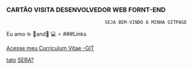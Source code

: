 ### CARTÃO VISITA DESENVOLVEDOR WEB FORNT-END
                                        SEJA BEM-VINDO À MINHA GITPAGE
Eu amo :coffee: :pizza:and:dancer:
:computer:
:star:
###Links

[Acesse meu Curriculum Vitae -GIT](https://rodrigoterenci.github.io/)

[tato](http://localhost/ "link title")
[SERA?](![](https://pandao.github.io/editor.md/examples/images/4.jpg))
